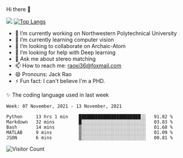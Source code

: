 Hi there 👋

![](https://github-readme-stats.vercel.app/api?username=Raohaocheng)
[![Top Langs](https://github-readme-stats.vercel.app/api/top-langs/?username=Raohaocheng&layout=compact)](https://github.com/anuraghazra/github-readme-stats)

- 🔭 I’m currently working on Northwestern Polytechnical University
- 🌱 I’m currently learning computer vision
- 👯 I’m looking to collaborate on Archaic-Atom
- 🤔 I’m looking for help with Deep learning
- 💬 Ask me about stereo matching
- 📫 How to reach me: raoxi36@foxmail.com
- 😄 Pronouns: Jack Rao
- ⚡ Fun fact: I can't believe I'm a PHD.

✨ The coding language used in last week
<!--START_SECTION:waka-->
```text
Week: 07 November, 2021 - 13 November, 2021

Python     13 hrs 1 min    ███████████████████████░░   91.82 % 
Markdown   32 mins         █░░░░░░░░░░░░░░░░░░░░░░░░   03.83 % 
Bash       14 mins         ▒░░░░░░░░░░░░░░░░░░░░░░░░   01.68 % 
MATLAB     9 mins          ▒░░░░░░░░░░░░░░░░░░░░░░░░   01.09 % 
JSON       6 mins          ▒░░░░░░░░░░░░░░░░░░░░░░░░   00.81 % 
```
<!--END_SECTION:waka-->

![Visitor Count](https://profile-counter.glitch.me/Raohaocheng/count.svg)
